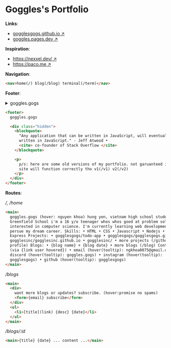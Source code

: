# Goggles's Portfolio

**Links**:

- [gogglesgogs.github.io ↗️](https://gogglesgogs.github.io)
- [goggles.pages.dev ↗️](https://goggles.pages.dev)

**Inspiration**:

- [https://nexxel.dev/ ↗️](https://nexxel.dev/)
- [https://paco.me ↗️](https://paco.me)

**Navigation**:

```html
<nav>home(/) blog(/blog) terminal(/term)</nav>
```

**Footer**:

<details>
<summary>goggles.gogs</summary>
<br>

> "Any application that can be written in JavaScript, will eventually be written in JavaScript."
>
> Jeff Atwood • co-founder of Stack Overflow
>
> p/s: here are some old versions of my portfolio. not garuanteed if the site will function correctly tho _v1(/v1)_ _v2(/v2)_

</details>

```html
<footer>
  goggles.gogs

  <div class="hidden">
    <blockquote>
      "Any application that can be written in JavaScript, will eventually be
      written in JavaScript." - Jeff Atwood •
      <cite> co-founder of Stack Overflow </cite>
    </blockquote>

    <p>
      p/s: here are some old versions of my portfolio. not garuanteed if the
      site will function correctly tho v1(/v1) v2(/v2)
    </p>
  </div>
</footer>
```

**Routes**:

_/, /home_

```html
<main>
  goggles.gogs (hover: nguyen khoa) hung yen, vietnam high school student @
  Greenfield School i'm a 16 y/o teenager whos whos good at problem solving and
  interested in computer science. I'm currently learning web development to
  persue my dream career. Skills: • HTML • CSS • Javascript • Nodejs • React •
  Express Projects: • gogglesgogs/todo-app • gogglesgogs/gogglesgogs.github.io •
  gogglesinc/gogglesinc.github.io • gogglesinc/ • more projects (/github
  profile) Blogs: • {blog name} + {blog date} • more blogs (/blog) Contact me
  (via {link user hovered}) • email (hover(tooltip): ngkhoa0075@gmail.com) •
  discord (hover(tooltip): goggles.gogs) • instagram (hover(tooltip):
  gogglesgogs) • github (hover(tooltip): gogglesgogs)
</main>
```

_/blogs_

```html
<main>
  <div>
    want more blogs or updates? subscribe. (hover:promise no spams)
    <form>{email} subscribe</form>
  </div>
  <ul>
    <li>[title](link) {desc} {date}</li>
  </ul>
</main>
```

_/blogs/:id_

```html
<main>{title} {date} ... content ...</main>
```
